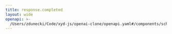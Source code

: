 ```yaml
---
title: response.completed
layout: wide
openapi: >-
  /Users/zdunecki/Code/xyd-js/openai-clone/openapi.yaml#/components/schemas/ResponseCompletedEvent
---
```


